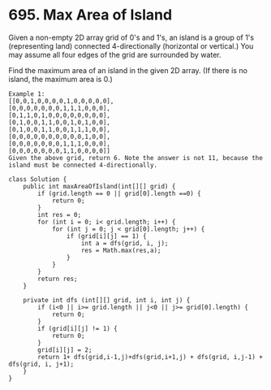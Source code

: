 # 695. Max Area of Island

Given a non-empty 2D array grid of 0's and 1's, an island is a group of 1's \(representing land\) connected 4-directionally \(horizontal or vertical.\) You may assume all four edges of the grid are surrounded by water.

Find the maximum area of an island in the given 2D array. \(If there is no island, the maximum area is 0.\)

```text
Example 1:
[[0,0,1,0,0,0,0,1,0,0,0,0,0], 
[0,0,0,0,0,0,0,1,1,1,0,0,0], 
[0,1,1,0,1,0,0,0,0,0,0,0,0], 
[0,1,0,0,1,1,0,0,1,0,1,0,0], 
[0,1,0,0,1,1,0,0,1,1,1,0,0], 
[0,0,0,0,0,0,0,0,0,0,1,0,0], 
[0,0,0,0,0,0,0,1,1,1,0,0,0], 
[0,0,0,0,0,0,0,1,1,0,0,0,0]] 
Given the above grid, return 6. Note the answer is not 11, because the island must be connected 4-directionally.
```

```text
class Solution {
    public int maxAreaOfIsland(int[][] grid) {
        if (grid.length == 0 || grid[0].length ==0) {
            return 0;
        }
        int res = 0;
        for (int i = 0; i< grid.length; i++) {
            for (int j = 0; j < grid[0].length; j++) {
                if (grid[i][j] == 1) {
                    int a = dfs(grid, i, j);
                    res = Math.max(res,a);
                }
            }
        }
        return res;
    }

    private int dfs (int[][] grid, int i, int j) {
        if (i<0 || i>= grid.length || j<0 || j>= grid[0].length) {
            return 0;
        }
        if (grid[i][j] != 1) {
            return 0;
        }
        grid[i][j] = 2;
        return 1+ dfs(grid,i-1,j)+dfs(grid,i+1,j) + dfs(grid, i,j-1) + dfs(grid, i, j+1);
    }
}
```



